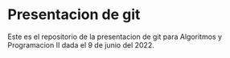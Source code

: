 # Presentacion de git

Este es el repositorio de la presentacion de git para
Algoritmos y Programacion II dada el 9 de junio del 2022.
